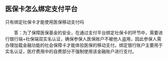 ## 医保卡怎么绑定支付平台

只有绑定社保卡才能使用医保移动支付吗

　　答：为了保障医保基金的安全，在通过支付平台绑定社保卡的环节中，需要进行银行端+社保端双实名认证，确保参保人医保账户不被他人盗用，因此参保人需办理加载金融功能的社会保障卡才能体验医保的移动支付。绑定银行账户主要用于实名认证，医疗费用中的自费部分不强制使用该金融账户进行支付。